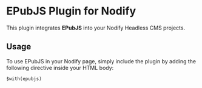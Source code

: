 # EPubJS Plugin for Nodify

This plugin integrates **EPubJS** into your Nodify Headless CMS projects.

## Usage

To use EPubJS in your Nodify page, simply include the plugin by adding the following directive inside your HTML body:

```html
$with(epubjs)
```
